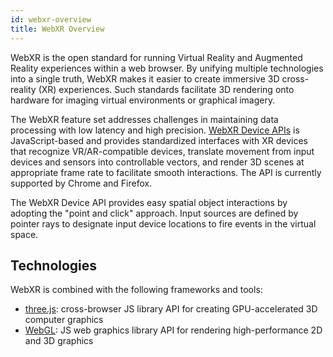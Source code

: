 ```yaml
---
id: webxr-overview
title: WebXR Overview
---
```


WebXR is the open standard for running Virtual Reality and Augmented Reality experiences within a web browser. By unifying multiple technologies into a single truth, WebXR makes it easier to create immersive 3D cross-reality (XR) experiences. Such standards facilitate 3D rendering onto hardware for imaging virtual environments or graphical imagery.

The WebXR feature set addresses challenges in maintaining data processing with low latency and high precision. [WebXR Device APIs](https://developer.mozilla.org/en-US/docs/Web/API/WebXR_Device_API) is JavaScript-based and provides standardized interfaces with XR devices that recognize VR/AR-compatible devices, translate movement from input devices and sensors into controllable vectors, and render 3D scenes at appropriate frame rate to facilitate smooth interactions. The API is currently supported by Chrome and Firefox.

The WebXR Device API provides easy spatial object interactions by adopting the "point and click" approach. Input sources are defined by pointer rays to designate input device locations to fire events in the virtual space.

## Technologies

WebXR is combined with the following frameworks and tools:

- [three.js](https://threejs.org/): cross-browser JS library API for creating GPU-accelerated 3D computer graphics
- [WebGL](https://developer.mozilla.org/en-US/docs/Web/API/WebGL_API): JS web graphics library API for rendering high-performance 2D and 3D graphics
